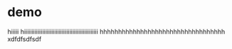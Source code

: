# demo

hiiiii
hiiiiiiiiiiiiiiiiiiiiiiiiiiiiiiiiiiiiiiiiiiiiiiiii
hhhhhhhhhhhhhhhhhhhhhhhhhhhhhhhhhh
xdfdfsdfsdf

